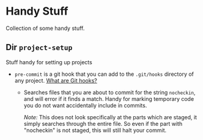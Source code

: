 # Handy Stuff
Collection of some handy stuff.

## Dir `project-setup` 
Stuff handy for setting up projects
- `pre-commit` is a git hook that you can add to the `.git/hooks` directory of any project. [What are Git hooks?](https://git-scm.com/book/en/v2/Customizing-Git-Git-Hooks)
  - Searches files that you are about to commit for the string `nocheckin`, and will error if it finds a match. Handy for marking temporary code you do not want accidentally include in commits.

    *Note:* This does not look specifically at the parts which are staged, it simply searches through the entire file. So even if the part with "nocheckin" is not staged, this will still halt your commit.
